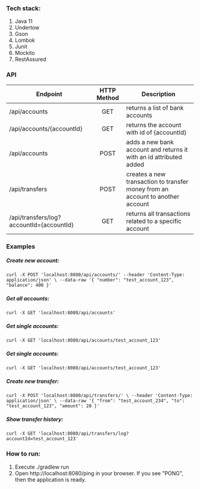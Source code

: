 ### Tech stack:
1. Java 11
2. Undertow 
3. Gson 
4. Lombok
5. Junit
6. Mockito 
7. RestAssured

### API
 Endpoint      | HTTP Method        | Description   
 |------------- |:-------------:| ----- 
 /api/accounts              | GET   | returns a list of bank accounts   
 /api/accounts/{accountId}  | GET   | returns the account with id of {accountId} 
 /api/accounts              | POST  | adds a new bank account and returns it with an id attributed added 
 /api/transfers             | POST  | creates a new transaction to transfer money from an account to another account 
 /api/transfers/log?accountId={accountId} | GET   | returns all transactions related to a specific account 

### Examples

##### Create new account:
`curl -X POST 'localhost:8080/api/accounts/' --header 'Content-Type: application/json' \
--data-raw '{
	"number": "test_account_123",
	"balance": 400
}'`

##### Get all accounts:
`curl -X GET 'localhost:8080/api/accounts'`

##### Get single accounts:
`curl -X GET 'localhost:8080/api/accounts/test_account_123'`

##### Get single accounts:
`curl -X GET 'localhost:8080/api/accounts/test_account_123'`

##### Create new transfer:
`curl -X POST 'localhost:8080/api/transfers/' \
--header 'Content-Type: application/json' \
--data-raw '{
	"from": "test_account_234",
	"to": "test_account_123",
	"amount": 20
}'`

##### Show transfer history:
`curl -X GET 'localhost:8080/api/transfers/log?accountId=test_account_123'`

### How to run:
1. Execute ./gradlew run
2. Open http://localhost:8080/ping in your browser. If you see "PONG", then the application is ready.


